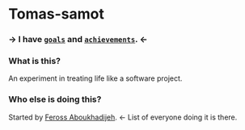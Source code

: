 # Tomas-samot
### → I have [`goals`](https://github.com/tomas-samot/Life/issues?state=open) and [`achievements`](https://github.com/tomas-samot/Life/issues?state=closed). ←

### What is this?

An experiment in treating life like a software project.

### Who else is doing this?

Started by [Feross Aboukhadijeh](https://github.com/feross/Life). <- List of everyone doing it is there.
